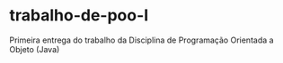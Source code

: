# trabalho-de-poo-I
Primeira entrega do trabalho da Disciplina de Programação Orientada a Objeto (Java)
